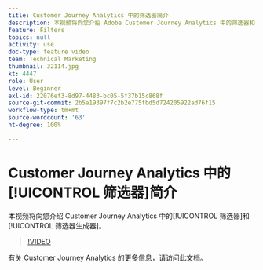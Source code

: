 ```yaml
---
title: Customer Journey Analytics 中的筛选器简介
description: 本视频将向您介绍 Adobe Customer Journey Analytics 中的筛选器和筛选器生成器。
feature: Filters
topics: null
activity: use
doc-type: feature video
team: Technical Marketing
thumbnail: 32114.jpg
kt: 4447
role: User
level: Beginner
exl-id: 22076ef3-8d97-4483-bc05-5f37b15c868f
source-git-commit: 2b5a19397f7c2b2e775fbd5d724205922ad76f15
workflow-type: tm+mt
source-wordcount: '63'
ht-degree: 100%

---
```


# Customer Journey Analytics 中的[!UICONTROL 筛选器]简介

本视频将向您介绍 Customer Journey Analytics 中的[!UICONTROL 筛选器]和[!UICONTROL 筛选器生成器]。

>[!VIDEO](https://video.tv.adobe.com/v/32114/?quality=12)

有关 Customer Journey Analytics 的更多信息，请访问此[文档](https://docs.adobe.com/content/help/zh-Hans/analytics-platform/using/cja-landing.html)。
